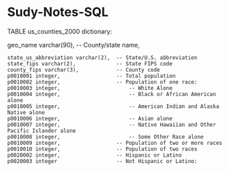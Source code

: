 # Sudy-Notes-SQL

TABLE us_counties_2000 dictionary:

geo_name varchar(90),              -- County/state name,

    state_us_abbreviation varchar(2),  -- State/U.S. abbreviation    
    state_fips varchar(2),             -- State FIPS code
    county_fips varchar(3),            -- County code
    p0010001 integer,                  -- Total population
    p0010002 integer,                  -- Population of one race:
    p0010003 integer,                      -- White Alone
    p0010004 integer,                      -- Black or African American alone
    p0010005 integer,                      -- American Indian and Alaska Native alone
    p0010006 integer,                      -- Asian alone
    p0010007 integer,                      -- Native Hawaiian and Other Pacific Islander alone
    p0010008 integer,                      -- Some Other Race alone
    p0010009 integer,                  -- Population of two or more races
    p0010010 integer,                  -- Population of two races
    p0020002 integer,                  -- Hispanic or Latino
    p0020003 integer                   -- Not Hispanic or Latino:
